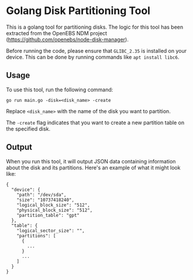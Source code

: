 # Golang Disk Partitioning Tool

This is a golang tool for partitioning disks. The logic for this tool has been extracted from the OpenEBS NDM project (https://github.com/openebs/node-disk-manager).

Before running the code, please ensure that `GLIBC_2.35` is installed on your device. This can be done by running commands like `apt install libc6`.

## Usage

To use this tool, run the following command:

```
go run main.go -disk=<disk_name> -create
```

Replace `<disk_name>` with the name of the disk you want to partition.

The `-create` flag indicates that you want to create a new partition table on the specified disk.

## Output

When you run this tool, it will output JSON data containing information about the disk and its partitions. Here's an example of what it might look like:

```
{
  "device": {
    "path": "/dev/sda",
    "size": "10737418240",
    "logical_block_size": "512",
    "physical_block_size": "512",
    "partition_table": "gpt"
  },
  "table": {
    "logical_sector_size": "",
    "partitions": [
      {
        ...
      }
      ...
    ]
  }
}
```


